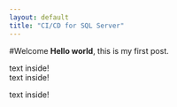 ```yaml
---
layout: default
title: "CI/CD for SQL Server"
---
```


#Welcome
**Hello world**, this is my first post.

<div class="download-bar">
  text inside!
</div>


<div class="download-bar">
  <div class="inner">
      text inside!
  </div>
</div>

<div class="download-bar">
  <div class="inner">
    <p class="code"> 
      text inside! 
    </p>
  </div>
</div>
